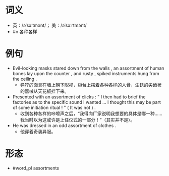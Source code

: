 # 词义
- 英：/əˈsɔːtmənt/； 美：/əˈsɔːrtmənt/
- #n 各种各样
# 例句
- Evil-looking masks stared down from the walls , an assortment of human bones lay upon the counter , and rusty , spiked instruments hung from the ceiling .
	- 狰狞的面具在墙上朝下睨视，柜台上摆着各种各样的人骨，生锈的尖齿状的器械从天花板挂下来。
- Presented with an assortment of clicks : " I then had to brief the factories as to the specific sound I wanted ... I thought this may be part of some initiation ritual ! " ( It was not ) .
	- 收到各种各样的咔嚓声之后，“我得向厂家说明我想要的具体是哪一种……我当时以为这或许是上任仪式的一部分！”（其实并不是）。
- He was dressed in an odd assortment of clothes .
	- 他穿着奇装异服。
# 形态
- #word_pl assortments
